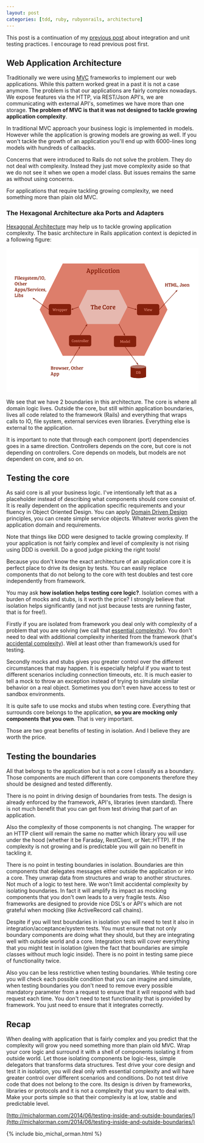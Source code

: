 ```yaml
---
layout: post
categories: [tdd, ruby, rubyonrails, architecture]
---
```

This post is a continuation of my [previous post][1] about integration
and unit testing practices. I encourage to read previous post first.

## Web Application Architecture

Traditionally we were using [MVC][2] frameworks to implement our web applications.
While this pattern worked great in a past it is not a case anymore. The problem is
that our applications are fairly complex nowadays. We expose features via the HTTP,
via REST/Json API's, we are communicating with external API's, sometimes we have more
than one storage. **The problem of MVC is that it was not designed to tackle growing
application complexity**.

In traditional MVC approach your business logic is implemented in models. However
while the application is growing models are growing as well. If you won't tackle
the growth of an application you'll end up with 6000-lines long models with
hundreds of callbacks.

Concerns that were introduced to Rails do not solve the problem. They do
not deal with complexity. Instead they just move complexity aside so that we do not
see it when we open a model class. But issues remains the same as without using concerns.

For applications that require tackling growing complexity, we need something
more than plain old MVC.

### The Hexagonal Architecture aka Ports and Adapters

[Hexagonal Architecture][3] may help us to tackle growing application complexity.
The basic architecture in Rails application context is depicted in a following
figure:

![Rails Hexagonal Architecture](/images/rails-hexagonal-architecture.png)

We see that we have 2 boundaries in this architecture. The core is where all
domain logic lives. Outside the core, but still within application boundaries, lives all
code related to the framework (Rails) and everything that wraps calls to IO, file system,
external services even libraries. Everything else is external to the application.

It is important to note that through each component (port) dependencies goes in
a same direction. Controllers depends on the core, but core is not depending
on controllers. Core depends on models, but models are not dependent on core,
and so on.

## Testing the core

As said core is all your business logic. I've intentionally left that as a
placeholder instead of describing what components should core consist of. It
is really dependent on the application specific requirements and your fluency
in Object Oriented Design. You can apply [Domain Driven Design][4] principles,
you can create simple service objects. Whatever works given the application
domain and requirements.

Note that things like DDD were designed to tackle growing complexity. If your
application is not fairly complex and level of complexity is not rising using
DDD is overkill. Do a good judge picking the right tools!

Because you don't know the exact architecture of an application core it is perfect
place to drive its design by tests. You can easily replace components that do
not belong to the core with test doubles and test core independently from framework.

You may ask **how isolation helps testing core logic?**. Isolation comes with
a burden of mocks and stubs, is it worth the price? I strongly believe that isolation
helps significantly (and not just because tests are running faster, that is for
free!).

Firstly if you are isolated from framework you deal only with complexity
of a problem that you are solving (we call that [essential complexity][5]). You
don't need to deal with additional complexity inherited from the framework
(that's [accidental complexity][6]). Well at least other than framework/s used
for testing.

Secondly mocks and stubs gives you greater control over the different circumstances
that may happen. It is especially helpful if you want to test different scenarios
including connection timeouts, etc. It is much easier to tell a mock to throw
an exception instead of trying to simulate similar behavior on a real object.
Sometimes you don't even have access to test or sandbox environments.

It is quite safe to use mocks and stubs when testing core. Everything that surrounds
core belongs to the application, **so you are mocking only components that you
own**. That is very important.

Those are two great benefits of testing in isolation. And I believe they are
worth the price.

## Testing the boundaries

All that belongs to the application but is not a core I classify as a boundary.
Those components are much different than core components therefore they should
be designed and tested differently.

There is no point in driving design of boundaries from tests. The design is already
enforced by the framework, API's, libraries (even standard). There is not much
benefit that you can get from test driving that part of an application.

Also the complexity of those components is not changing. The wrapper for an HTTP
client will remain the same no matter which library you will use under the hood
(whether it be Faraday, RestClient, or Net::HTTP). If the complexity is not
growing and is predictable you will gain no benefit in tackling it.

There is no point in testing boundaries in isolation. Boundaries
are thin components that delegates messages either outside the application
or into a core. They unwrap data from structures and wrap to another structures. Not
much of a logic to test here. We won't limit accidental complexity by isolating
boundaries. In fact it will amplify its impact as mocking components that you
don't own leads to a very fragile tests. Also frameworks are designed to provide
nice DSL's or API's which are not grateful when mocking (like ActiveRecord call chains).

Despite if you will test boundaries in isolation you will need to test it
also in integration/acceptance/system tests. You must ensure that not only boundary
components are doing what they should, but they are integrating well with outside
world and a core. Integration tests will cover everything that you might test
in isolation (given the fact that boundaries are simple classes without much
logic inside). There is no point in testing same piece of functionality twice.

Also you can be less restrictive when testing boundaries. While testing core you
will check each possible condition that you can imagine and simulate, when testing
boundaries you don't need to remove every possible mandatory parameter from a request
to ensure that it will respond with bad request each time. You don't need to test
functionality that is provided by framework. You just need to ensure that it
integrates correctly.

## Recap

When dealing with application that is fairly complex and you predict that the complexity
will grow you need something more than plain old MVC. Wrap your core logic and surround
it with a shell of components isolating it from outside world. Let those isolating
components be logic-less, simple delegators that transforms data structures. Test drive
your core design and test it in isolation, you will deal only with essential complexity
and will have greater control over different scenarios and conditions. Do not test drive
code that does not belong to the core. Its design is driven by frameworks, libraries or
protocols and it is not a complexity that you want to deal with. Make your ports simple
so that their complexity is at low, stable and predictable level.

[http://michalorman.com/2014/06/testing-inside-and-outside-boundaries/](http://michalorman.com/2014/06/testing-inside-and-outside-boundaries/)

{% include bio_michal_orman.html %}

[1]: http://michalorman.com/2014/05/unit-or-integration-testing/
[2]: http://en.wikipedia.org/wiki/Model%E2%80%93view%E2%80%93controller
[3]: http://alistair.cockburn.us/Hexagonal+architecture
[4]: http://en.wikipedia.org/wiki/Domain-driven_design
[5]: http://en.wikipedia.org/wiki/Essential_complexity
[6]: http://en.wikipedia.org/wiki/Accidental_complexity
